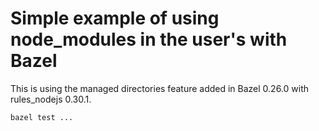 # Simple example of using node_modules in the user's with Bazel

This is using the managed directories feature added in Bazel 0.26.0 with rules_nodejs 0.30.1.

```
bazel test ...
```
